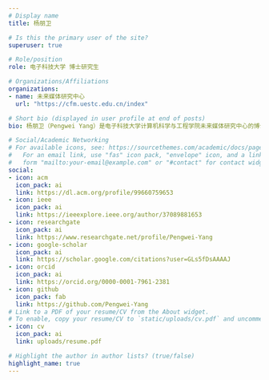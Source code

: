 ```yaml
---
# Display name
title: 杨朋卫

# Is this the primary user of the site?
superuser: true

# Role/position
role: 电子科技大学 博士研究生

# Organizations/Affiliations
organizations:
- name: 未来媒体研究中心
  url: "https://cfm.uestc.edu.cn/index"

# Short bio (displayed in user profile at end of posts)
bio: 杨朋卫（Pengwei Yang）是电子科技大学计算机科学与工程学院未来媒体研究中心的博士研究生，目前从事时间序列与多模态研究。

# Social/Academic Networking
# For available icons, see: https://sourcethemes.com/academic/docs/page-builder/#icons
#   For an email link, use "fas" icon pack, "envelope" icon, and a link in the
#   form "mailto:your-email@example.com" or "#contact" for contact widget.
social:
- icon: acm
  icon_pack: ai
  link: https://dl.acm.org/profile/99660759653
- icon: ieee
  icon_pack: ai
  link: https://ieeexplore.ieee.org/author/37089881653
- icon: researchgate
  icon_pack: ai
  link: https://www.researchgate.net/profile/Pengwei-Yang
- icon: google-scholar
  icon_pack: ai
  link: https://scholar.google.com/citations?user=GLs5fDsAAAAJ
- icon: orcid
  icon_pack: ai
  link: https://orcid.org/0000-0001-7961-2381
- icon: github
  icon_pack: fab
  link: https://github.com/Pengwei-Yang
# Link to a PDF of your resume/CV from the About widget.
# To enable, copy your resume/CV to `static/uploads/cv.pdf` and uncomment the lines below.
- icon: cv
  icon_pack: ai
  link: uploads/resume.pdf

# Highlight the author in author lists? (true/false)
highlight_name: true
---
```

